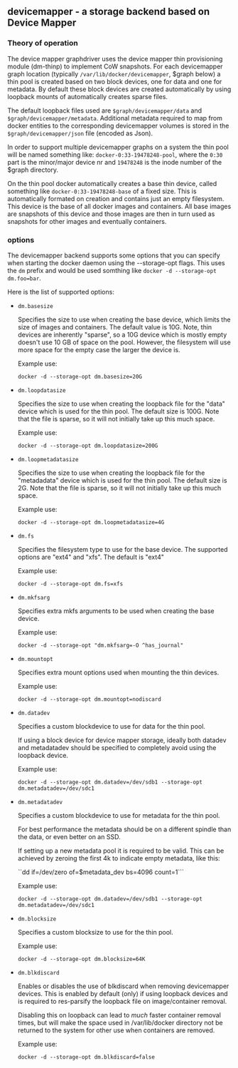 ## devicemapper - a storage backend based on Device Mapper

### Theory of operation

The device mapper graphdriver uses the device mapper thin provisioning
module (dm-thinp) to implement CoW snapshots. For each devicemapper
graph location (typically `/var/lib/docker/devicemapper`, $graph below)
a thin pool is created based on two block devices, one for data and
one for metadata.  By default these block devices are created
automatically by using loopback mounts of automatically creates sparse
files.

The default loopback files used are `$graph/devicemapper/data` and
`$graph/devicemapper/metadata`. Additional metadata required to map
from docker entities to the corresponding devicemapper volumes is
stored in the `$graph/devicemapper/json` file (encoded as Json).

In order to support multiple devicemapper graphs on a system the thin
pool will be named something like: `docker-0:33-19478248-pool`, where
the `0:30` part is the minor/major device nr and `19478248` is the
inode number of the $graph directory.

On the thin pool docker automatically creates a base thin device,
called something like `docker-0:33-19478248-base` of a fixed
size. This is automatically formated on creation and contains just an
empty filesystem. This device is the base of all docker images and
containers. All base images are snapshots of this device and those
images are then in turn used as snapshots for other images and
eventually containers.

### options

The devicemapper backend supports some options that you can specify
when starting the docker daemon using the --storage-opt flags.
This uses the `dm` prefix and would be used somthing like `docker -d --storage-opt dm.foo=bar`.

Here is the list of supported options:

 *  `dm.basesize`

    Specifies the size to use when creating the base device, which
    limits the size of images and containers. The default value is
    10G. Note, thin devices are inherently "sparse", so a 10G device
    which is mostly empty doesn't use 10 GB of space on the
    pool. However, the filesystem will use more space for the empty
    case the larger the device is.

    Example use:

    ``docker -d --storage-opt dm.basesize=20G``

 *  `dm.loopdatasize`

    Specifies the size to use when creating the loopback file for the
    "data" device which is used for the thin pool. The default size is
    100G. Note that the file is sparse, so it will not initially take
    up this much space.

    Example use:

    ``docker -d --storage-opt dm.loopdatasize=200G``

 *  `dm.loopmetadatasize`

    Specifies the size to use when creating the loopback file for the
    "metadadata" device which is used for the thin pool. The default size is
    2G. Note that the file is sparse, so it will not initially take
    up this much space.

    Example use:

    ``docker -d --storage-opt dm.loopmetadatasize=4G``

 *  `dm.fs`

    Specifies the filesystem type to use for the base device. The supported
    options are "ext4" and "xfs". The default is "ext4"

    Example use:

    ``docker -d --storage-opt dm.fs=xfs``

 *  `dm.mkfsarg`

    Specifies extra mkfs arguments to be used when creating the base device.

    Example use:

    ``docker -d --storage-opt "dm.mkfsarg=-O ^has_journal"``

 *  `dm.mountopt`

    Specifies extra mount options used when mounting the thin devices.

    Example use:

    ``docker -d --storage-opt dm.mountopt=nodiscard``

 *  `dm.datadev`

    Specifies a custom blockdevice to use for data for the thin pool.

    If using a block device for device mapper storage, ideally both
    datadev and metadatadev should be specified to completely avoid
    using the loopback device.

    Example use:

    ``docker -d --storage-opt dm.datadev=/dev/sdb1 --storage-opt dm.metadatadev=/dev/sdc1``

 *  `dm.metadatadev`

    Specifies a custom blockdevice to use for metadata for the thin
    pool.

    For best performance the metadata should be on a different spindle
    than the data, or even better on an SSD.

    If setting up a new metadata pool it is required to be valid. This
    can be achieved by zeroing the first 4k to indicate empty
    metadata, like this:

    ``dd if=/dev/zero of=$metadata_dev bs=4096 count=1```

    Example use:

    ``docker -d --storage-opt dm.datadev=/dev/sdb1 --storage-opt dm.metadatadev=/dev/sdc1``

 *  `dm.blocksize`

    Specifies a custom blocksize to use for the thin pool.

    Example use:

    ``docker -d --storage-opt dm.blocksize=64K``

 *  `dm.blkdiscard`

    Enables or disables the use of blkdiscard when removing
    devicemapper devices. This is enabled by default (only) if using
    loopback devices and is required to res-parsify the loopback file
    on image/container removal.

    Disabling this on loopback can lead to *much* faster container
    removal times, but will make the space used in /var/lib/docker
    directory not be returned to the system for other use when
    containers are removed.

    Example use:

    ``docker -d --storage-opt dm.blkdiscard=false``
